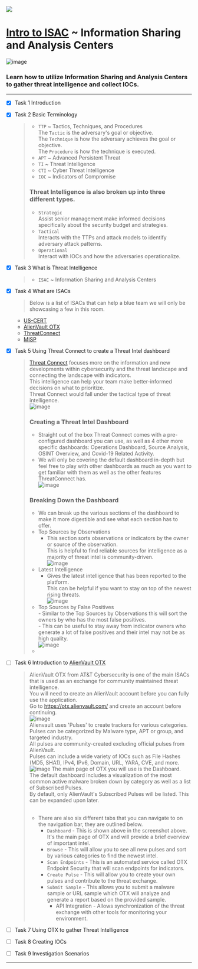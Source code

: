 <img src="https://user-images.githubusercontent.com/51442719/173916458-458c958a-f6fd-429a-9b38-18d13a2effb6.png">

# [Intro to ISAC](https://tryhackme.com/room/introtoisac) ~  Information Sharing and Analysis Centers

![image](https://user-images.githubusercontent.com/51442719/173916426-783af979-e1dd-4067-9c97-4053cc3c3dbe.png)
### Learn how to utilize Information Sharing and Analysis Centers to gather threat intelligence and collect IOCs.

---

- [x] Task 1  Introduction
- [x] Task 2  Basic Terminology
  > - `TTP` ~ Tactics, Techniques, and Procedures <br>
    > The `Tactic` is the adversary's goal or objective. <br>
    > The `Technique` is how the adversary achieves the goal or objective. <br>
    > The `Procedure` is how the technique is executed. <br>
  > - `APT` ~ Advanced Persistent Threat
  > - `TI` ~ Threat Intelligence
  > - `CTI` ~ Cyber Threat Intelligence
  > - `IOC` ~ Indicators of Compromise
  > ### Threat Intelligence is also broken up into three different types. <br>
  > - `Strategic` <br> Assist senior management make informed decisions specifically about the security budget and strategies. <br>
  > - `Tactical` <br> Interacts with the TTPs and attack models to identify adversary attack patterns. <br>
  > - `Operational` <br> Interact with IOCs and how the adversaries operationalize. <br>
- [x] Task 3  What is Threat Intelligence
  > - `ISAC` ~ Information Sharing and Analysis Centers 
- [x] Task 4  What are ISACs
  > Below is a list of ISACs that can help a blue team we will only be showcasing a few in this room.
  * [US-CERT](https://us-cert.cisa.gov/)
  * [AlienVault OTX](https://otx.alienvault.com/)
  * [ThreatConnect](https://threatconnect.com/)
  * [MISP](https://www.misp-project.org/)
- [x] Task 5  Using Threat Connect to create a Threat Intel dashboard
  > [Threat Connect](https://threatconnect.com/) focuses more on the information and new developments within cybersecurity and the threat landscape and connecting the landscape with indicators. <br>
  > This intelligence can help your team make better-informed decisions on what to prioritize. <br>
  > Threat Connect would fall under the tactical type of threat intelligence. <br>
  > ![image](https://user-images.githubusercontent.com/51442719/173928236-530c1d27-076b-4bfc-a1be-bc2ecf1339e5.png)
  > ### Creating a Threat Intel Dashboard
  > - Straight out of the box Threat Connect comes with a pre-configured dashboard you can use, as well as 4 other more specific dashboards: Operations Dashboard, Source Analysis, OSINT Overview, and Covid-19 Related Activity. <br>
  > - We will only be covering the default dashboard in-depth but feel free to play with other dashboards as much as you want to get familiar with them as well as the other features ThreatConnect has. <br>
  > ![image](https://user-images.githubusercontent.com/51442719/173930376-acfca7f6-4abc-4cef-9c0c-193475d6f93c.png)
  > ### Breaking Down the Dashboard
  > - We can break up the various sections of the dashboard to make it more digestible and see what each section has to offer. <br>
  > - Top Sources by Observations <br>
  > 	- This section sorts observations or indicators by the owner or source of the observation. <br> This is helpful to find reliable sources for intelligence as a majority of threat intel is community-driven. <br>
  > ![image](https://user-images.githubusercontent.com/51442719/173930651-4fe9f6db-9c92-4d52-8423-0d67c19aeab8.png) <br>
  > - Latest Intelligence <br>
  > 	- Gives the latest intelligence that has been reported to the platform. <br> This can be helpful if you want to stay on top of the newest rising threats. <br>
  > ![image](https://user-images.githubusercontent.com/51442719/173931410-c999ebe8-13e4-429a-8a90-579864194136.png) <br>
  > - Top Sources by False Positives <br>
	    - Similar to the Top Sources by Observations this will sort the owners by who has the most false positives. <br>
	    - This can be useful to stay away from indicator owners who generate a lot of false positives and their intel may not be as high quality. <br>
	> ![image](https://user-images.githubusercontent.com/51442719/173931866-8252c41f-6377-4d26-b57a-cb5055067ee3.png) 
	> - 
- [ ] Task 6  Introduction to [AlienVault OTX](https://otx.alienvault.com/)
  > AlienVault OTX from AT&T Cybersecurity is one of the main ISACs that is used as an exchange for community maintained threat intelligence. <br>
  > You will need to create an AlienVault account before you can fully use the application. <br>
  > Go to https://otx.alienvault.com/ and create an account before continuing. <br>
  > ![image](https://user-images.githubusercontent.com/51442719/173933091-327254af-0624-4d94-a5df-75e54332b674.png) <br>
  > Alienvault uses 'Pulses' to create trackers for various categories. <br>
  > Pulses can be categorized by Malware type, APT or group, and targeted industry. <br>
  > All pulses are community-created excluding official pulses from AlienVault. <br>
  > Pulses can include a wide variety of IOCs such as File Hashes (MD5, SHA1), IPv4, IPv6, Domain, URL, YARA, CVE, and more. <br>
  > ![image](https://user-images.githubusercontent.com/51442719/173933587-2cdd8240-0426-400e-9127-d1dca813fb13.png)
  > The main page of OTX you will use is the Dashboard. <br>
  > The default dashboard includes a visualization of the most common active malware broken down by category as well as a list of Subscribed Pulses. <br>
  > By default, only AlienVault's Subscribed Pulses will be listed. This can be expanded upon later. <br><br>
  > - There are also six different tabs that you can navigate to on the navigation bar, they are outlined below. <br>
  >   - `Dashboard` - This is shown above in the screenshot above. It's the main page of OTX and will provide a brief overview of important intel. <br>
  >   - `Browse` - This will allow you to see all new pulses and sort by various categories to find the newest intel. <br>
  >   - `Scan Endpoints` - This is an automated service called OTX Endpoint Security that will scan endpoints for indicators. <br>
  >   - `Create Pulse` - This will allow you to create your own pulses and contribute to the threat exchange. <br>
  >   - `Submit Sample` - This allows you to submit a malware sample or URL sample which OTX will analyze and generate a report based on the provided sample. <br>
  > 	- API Integration - Allows synchronization of the threat exchange with other tools for monitoring your environment. <br>








- [ ] Task 7  Using OTX to gather Threat Intelligence
- [ ] Task 8  Creating IOCs
- [ ] Task 9  Investigation Scenarios

---
